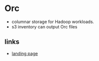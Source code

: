 # Orc

- columnar storage for Hadoop workloads.
- s3 inventory can output Orc files

## links

- [landing page](https://orc.apache.org/)
